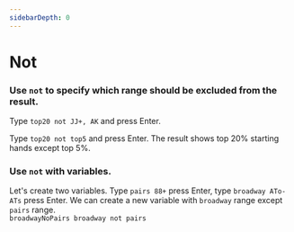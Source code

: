 ```yaml
---
sidebarDepth: 0
---
```

# Not

### Use <code>not</code> to specify which range should be excluded from the result. 

Type <code>top20 not JJ+, AK</code> and press Enter.

<top20notjj-1/>

Type <code>top20 not top5</code> and press Enter. The result shows top 20% starting hands except top 5%. 

<top20nottop5-1/>

### Use <code>not</code> with variables. 

Let's create two variables. Type <code>pairs 88+</code> press Enter, type <code>broadway ATo-ATs</code> press Enter. We can create a new variable with <code>broadway</code> range except <code>pairs</code> range.<br/> <code>broadwayNoPairs broadway not pairs</code> 
<broadwaynotpairs-1/>




